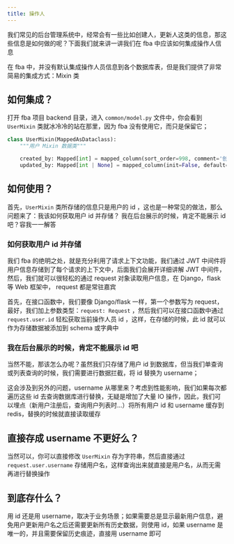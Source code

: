 ```yaml
---
title: 操作人
---
```


我们常见的后台管理系统中，经常会有一些比如创建人，更新人这类的信息，那这些信息是如何做的呢？下面我们就来讲一讲我们在 fba
中应该如何集成操作人信息

在 fba 中，并没有默认集成操作人员信息到各个数据库表，但是我们提供了非常简易的集成方式：Mixin 类

## 如何集成？

打开 fba 项目 backend 目录，进入 `common/model.py` 文件中，你会看到 `UserMixin` 类就冰冷冷的站在那里，因为 fba
没有使用它，而只是保留它；

```python
class UserMixin(MappedAsDataclass):
    """用户 Mixin 数据类"""

    created_by: Mapped[int] = mapped_column(sort_order=998, comment='创建者')
    updated_by: Mapped[int | None] = mapped_column(init=False, default=None, sort_order=998, comment='修改者')
```

## 如何使用？

首先，`UserMixin` 类所存储的信息只是用户的 id ，这也是一种常见的做法，那么问题来了：我该如何获取用户 id 并存储？
我在后台展示的时候，肯定不能展示 id 吧？容我一一解答

### 如何获取用户 id 并存储

我们 fba 的绝明之处，就是充分利用了请求上下文功能，我们通过 JWT 中间件将用户信息存储到了每个请求的上下文中，后面我们会展开详细讲解
JWT 中间件，然后，我们就可以很轻松的通过 request 对象读取用户信息，在 Django，flask 等 Web 框架中， request 都是常驻嘉宾

首先，在接口函数中，我们要像 Django/flask 一样，第一个参数写为 request，最好，我们加上参数类型：`request: Request`
，然后我们可以在接口函数中通过 `request.user.id` 轻松获取当前操作人员 id ，这样，在存储的时候，此 id 就可以作为存储数据被添加到
schema 或字典中

### 我在后台展示的时候，肯定不能展示 id 吧

当然不能，那该怎么办呢？虽然我们只存储了用户 id 到数据库，但当我们单查询或列表查询的时候，我们需要进行数据拦截，将 id 替换为
username；

这会涉及到另外的问题，username 从哪里来？考虑到性能影响，我们如果每次都遍历这些 id 去查询数据库进行替换，无疑是增加了大量 IO
操作，因此，我们可以埋点（新用户注册后，查询用户列表时...）将所有用户 id 和 username 缓存到 redis，替换的时候就直接读取缓存

## 直接存成 username 不更好么？

当然可以，你可以直接修改 `UserMixin` 存为字符串，然后直接通过 `request.user.username` 存储用户名，这样查询出来就直接是用户名，从而无需再进行替换操作

## 到底存什么？

用 id 还是用 username，取决于业务场景；如果需要总是显示最新用户信息，避免用户更新用户名之后还需要更新所有历史数据，则使用
id，如果 username 是唯一的，并且需要保留历史痕迹，直接用 username 即可
